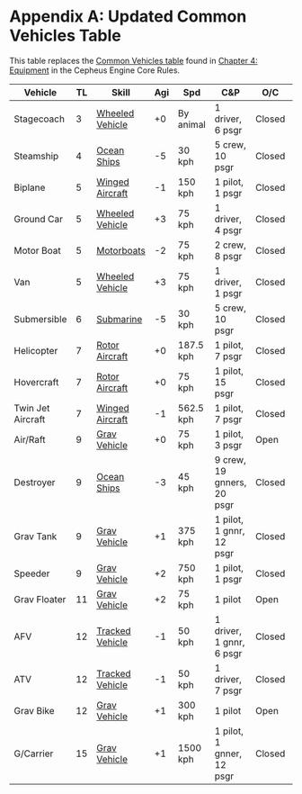 # Appendix A: Updated Common Vehicles Table

This table replaces the [Common Vehicles table](../book1/equipment.md#vehicles) found in [Chapter 4: Equipment](../book1/equipment.md) in the Cepheus Engine Core Rules.

| Vehicle | TL | Skill | Agi | Spd | C&P | O/C | Armor | Hull | Struc | Wpns | Cost (KCr) |
| --- | --- | --- | --- | --- | --- | --- | --- | --- | --- | --- | --- |
| Stagecoach | 3 | [Wheeled Vehicle](../book1/skills.md#wheeled-vehicle) | +0 | By animal | 1 driver, 6 psgr | Closed | 1 | 0 | 1 | None | 8.080 |
| Steamship | 4 | [Ocean Ships](../book1/skills.md#ocean-ships) | \-5 | 30 kph | 5 crew, 10 psgr | Closed | 2 | 40 | 40 | None | 5,730.030 |
| Biplane | 5 | [Winged Aircraft](../book1/skills.md#winged-aircraft) | \-1 | 150 kph | 1 pilot, 1 psgr | Closed | 2 | 0 | 1 | None | 20.670 |
| Ground Car | 5 | [Wheeled Vehicle](../book1/skills.md#wheeled-vehicle) | +3 | 75 kph | 1 driver, 4 psgr | Closed | 2 | 0 | 1 | None | 6.290 |
| Motor Boat | 5 | [Motorboats](../book1/skills.md#motorboats) | \-2 | 75 kph | 2 crew, 8 psgr | Closed | 2 | 12 | 12 | None | 2,698.450 |
| Van | 5 | [Wheeled Vehicle](../book1/skills.md#wheeled-vehicle) | +3 | 75 kph | 1 driver, 1 psgr | Closed | 2 | 0 | 1 | None | 6.290 |
| Submersible | 6 | [Submarine](../book1/skills.md#submarine) | \-5 | 30 kph | 5 crew, 10 psgr | Closed | 2 | 20 | 20 | None | 31,194.670 |
| Helicopter | 7 | [Rotor Aircraft](../book1/skills.md#rotor-aircraft) | +0 | 187.5 kph | 1 pilot, 7 psgr | Closed | 3 | 0 | 1 | None | 154.810 |
| Hovercraft | 7 | [Rotor Aircraft](../book1/skills.md#rotor-aircraft) | +0 | 75 kph | 1 pilot, 15 psgr | Closed | 3 | 1 | 2 | None | 144.660 |
| Twin Jet Aircraft | 7 | [Winged Aircraft](../book1/skills.md#winged-aircraft) | \-1 | 562.5 kph | 1 pilot, 7 psgr | Closed | 3 | 1 | 1 | None | 736.110 |
| Air/Raft | 9 | [Grav Vehicle](../book1/skills.md#grav-vehicle) | +0 | 75 kph | 1 pilot, 3 psgr | Open | 3 | 0 | 1 | None | 94.340 |
| Destroyer | 9 | [Ocean Ships](../book1/skills.md#ocean-ships) | \-3 | 45 kph | 9 crew, 19 gnners, 20 psgr | Closed | 6 | 160 | 160 | [See description](common-watercraft.md#tl9-destroyer) | 51,521.940 |
| Grav Tank | 9 | [Grav Vehicle](../book1/skills.md#grav-vehicle) | +1 | 375 kph | 1 pilot, 1 gnnr, 12 psgr | Closed | 9 | 1 | 2 | Beam Laser-TL 9 | 1,469.400 |
| Speeder | 9 | [Grav Vehicle](../book1/skills.md#grav-vehicle) | +2 | 750 kph | 1 pilot, 1 psgr | Closed | 3 | 0 | 1 | None | 330.250 |
| Grav Floater | 11 | [Grav Vehicle](../book1/skills.md#grav-vehicle) | +2 | 75 kph | 1 pilot | Open | 4 | 0 | 1 | None | 30.580 |
| AFV | 12 | [Tracked Vehicle](../book1/skills.md#tracked-vehicle) | \-1 | 50 kph | 1 driver, 1 gnnr, 6 psgr | Closed | 25 | 2 | 2 | Beam Laser-TL 11 | 287.790 |
| ATV | 12 | [Tracked Vehicle](../book1/skills.md#tracked-vehicle) | \-1 | 50 kph | 1 driver, 7 psgr | Closed | 5 | 2 | 2 | None | 154.410 |
| Grav Bike | 12 | [Grav Vehicle](../book1/skills.md#grav-vehicle) | +1 | 300 kph | 1 pilot | Open | 5 | 0 | 1 | None | 41.390 |
| G/Carrier | 15 | [Grav Vehicle](../book1/skills.md#grav-vehicle) | +1 | 1500 kph | 1 pilot, 1 gnner, 12 psgr | Closed | 18 | 1 | 2 | Fusion Gun-TL 15 | 3,138.560 |
